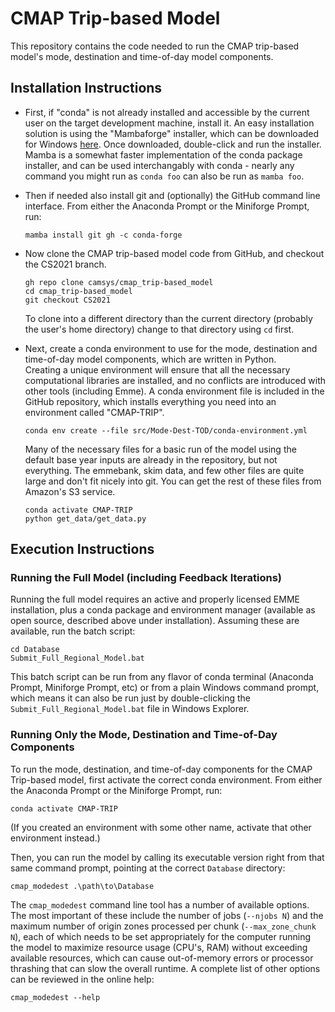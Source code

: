 # CMAP Trip-based Model

This repository contains the code needed to run the CMAP trip-based model's 
mode, destination and time-of-day model components.

## Installation Instructions

- First, if "conda" is not already installed and accessible by the current user
  on the target development machine, install it. An easy installation solution
  is using the "Mambaforge" installer, which can be downloaded for Windows
  [here](https://github.com/conda-forge/miniforge/releases/latest/download/Mambaforge-Windows-x86_64.exe). 
  Once downloaded, double-click and run the installer. Mamba is a somewhat faster
  implementation of the conda package installer, and can be used interchangably
  with conda - nearly any command you might run as `conda foo` can also be run as
  `mamba foo`.
  
- Then if needed also install git and (optionally) the GitHub command line interface.
  From either the Anaconda Prompt or the Miniforge Prompt, run:
  
  ```shell
  mamba install git gh -c conda-forge 
  ```
  
- Now clone the CMAP trip-based model code from GitHub, and checkout the CS2021 branch. 

  ```shell
  gh repo clone camsys/cmap_trip-based_model  
  cd cmap_trip-based_model  
  git checkout CS2021  
  ```
  
  To clone into a different directory than the current directory (probably the 
  user's home directory) change to that directory using `cd` first.
  
- Next, create a conda environment to use for the mode, destination and 
  time-of-day model components, which are written in Python.  
  Creating a unique environment will ensure that all the necessary computational 
  libraries are installed, and no conflicts are introduced with other tools 
  (including Emme). A conda environment file is included in the GitHub repository,
  which installs everything you need into an environment called "CMAP-TRIP".
  
  ```shell
  conda env create --file src/Mode-Dest-TOD/conda-environment.yml
  ````
  
  Many of the necessary files for a basic run of the model using the default base year
  inputs are already in the repository, but not everything.  The emmebank, skim data,
  and few other files are quite large and don't fit nicely into git.  You can
  get the rest of these files from Amazon's S3 service.
   
  ```shell
  conda activate CMAP-TRIP
  python get_data/get_data.py
  ```
  
## Execution Instructions

### Running the Full Model (including Feedback Iterations)

Running the full model requires an active and properly licensed EMME installation,
plus a conda package and environment manager (available as open source, described 
above under installation). Assuming these are available, run the batch script:

```shell
cd Database
Submit_Full_Regional_Model.bat
```

This batch script can be run from any flavor of conda terminal (Anaconda Prompt, 
Miniforge Prompt, etc) or from a plain Windows command prompt, which means it can
also be run just by double-clicking the `Submit_Full_Regional_Model.bat` file
in Windows Explorer.


### Running Only the Mode, Destination and Time-of-Day Components

To run the mode, destination, and time-of-day components for the CMAP Trip-based
model, first activate the correct conda environment. From either the Anaconda Prompt 
or the Miniforge Prompt, run:
  
```shell
conda activate CMAP-TRIP
```

(If you created an environment with some other name, activate that other environment instead.)

Then, you can run the model by calling its executable version right from that
same command prompt, pointing at the correct `Database` directory:
  
```shell
cmap_modedest .\path\to\Database
```

The `cmap_modedest` command line tool has a number of available options. The most important
of these include the number of jobs (`--njobs N`) and the maximum number of origin 
zones processed per chunk (`--max_zone_chunk N`),
each of which needs to be set appropriately for the computer running the model to maximize
resource usage (CPU's, RAM) without exceeding available resources, which can cause 
out-of-memory errors or processor thrashing that can slow the overall runtime.
A complete list of other options can be reviewed in the online help:
  
```shell
cmap_modedest --help
```  



